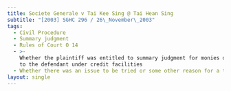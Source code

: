```yaml
---
title: Societe Generale v Tai Kee Sing @ Tai Hean Sing
subtitle: "[2003] SGHC 296 / 26\_November\_2003"
tags:
  - Civil Procedure
  - Summary judgment
  - Rules of Court O 14
  - >-
    Whether the plaintiff was entitled to summary judgment for monies disbursed
    to the defendant under credit facilities
  - Whether there was an issue to be tried or some other reason for a trial.
layout: single
---
```


